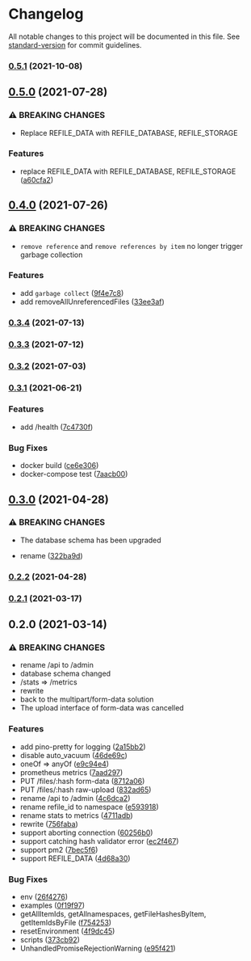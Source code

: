 # Changelog

All notable changes to this project will be documented in this file. See [standard-version](https://github.com/conventional-changelog/standard-version) for commit guidelines.

### [0.5.1](https://github.com/BlackGlory/refile/compare/v0.5.0...v0.5.1) (2021-10-08)

## [0.5.0](https://github.com/BlackGlory/refile/compare/v0.4.0...v0.5.0) (2021-07-28)


### ⚠ BREAKING CHANGES

* Replace REFILE_DATA with REFILE_DATABASE, REFILE_STORAGE

### Features

* replace REFILE_DATA with REFILE_DATABASE, REFILE_STORAGE ([a60cfa2](https://github.com/BlackGlory/refile/commit/a60cfa27b49afa09d25e744df4e236faf906c938))

## [0.4.0](https://github.com/BlackGlory/refile/compare/v0.3.4...v0.4.0) (2021-07-26)


### ⚠ BREAKING CHANGES

* `remove reference` and `remove references by item` no longer
trigger garbage collection

### Features

* add `garbage collect` ([9f4e7c8](https://github.com/BlackGlory/refile/commit/9f4e7c83af5ff130d0ca617d1e3dc389e8f86044))
* add removeAllUnreferencedFiles ([33ee3af](https://github.com/BlackGlory/refile/commit/33ee3af2db04f63a6dd00a1f22548ae13ac22793))

### [0.3.4](https://github.com/BlackGlory/refile/compare/v0.3.3...v0.3.4) (2021-07-13)

### [0.3.3](https://github.com/BlackGlory/refile/compare/v0.3.2...v0.3.3) (2021-07-12)

### [0.3.2](https://github.com/BlackGlory/refile/compare/v0.3.1...v0.3.2) (2021-07-03)

### [0.3.1](https://github.com/BlackGlory/refile/compare/v0.3.0...v0.3.1) (2021-06-21)


### Features

* add /health ([7c4730f](https://github.com/BlackGlory/refile/commit/7c4730f7172955f310522a7686a2bf3d95b3bb32))


### Bug Fixes

* docker build ([ce6e306](https://github.com/BlackGlory/refile/commit/ce6e3066ed2af76824bdcf92bda7ea0ca0cf3a2e))
* docker-compose test ([7aacb00](https://github.com/BlackGlory/refile/commit/7aacb00d8944ca0c63e6f8b1abe0856db7737057))

## [0.3.0](https://github.com/BlackGlory/refile/compare/v0.2.2...v0.3.0) (2021-04-28)


### ⚠ BREAKING CHANGES

* The database schema has been upgraded

* rename ([322ba9d](https://github.com/BlackGlory/refile/commit/322ba9d6857475b629c04f6df92ce5d502042801))

### [0.2.2](https://github.com/BlackGlory/refile/compare/v0.2.1...v0.2.2) (2021-04-28)

### [0.2.1](https://github.com/BlackGlory/refile/compare/v0.2.0...v0.2.1) (2021-03-17)

## 0.2.0 (2021-03-14)


### ⚠ BREAKING CHANGES

* rename /api to /admin
* database schema changed
* /stats => /metrics
* rewrite
* back to the multipart/form-data solution
* The upload interface of form-data was cancelled

### Features

* add pino-pretty for logging ([2a15bb2](https://github.com/BlackGlory/refile/commit/2a15bb29a7e19b8be7dd270f0d053a012f1dd73c))
* disable auto_vacuum ([46de69c](https://github.com/BlackGlory/refile/commit/46de69c2c249bc52403329836cb7b6d2bb19cbac))
* oneOf => anyOf ([e9c94e4](https://github.com/BlackGlory/refile/commit/e9c94e415f5e6f144bd626d26bcc5de9b5b8a573))
* prometheus metrics ([7aad297](https://github.com/BlackGlory/refile/commit/7aad297f6ed3a134495f568267a368202c4ae8c2))
* PUT /files/:hash form-data ([8712a06](https://github.com/BlackGlory/refile/commit/8712a0695cc02492edd861d5d4d50cc084a48992))
* PUT /files/:hash raw-upload ([832ad65](https://github.com/BlackGlory/refile/commit/832ad655429391bc5bb39a231e83d088f69cbd0b))
* rename /api to /admin ([4c6dca2](https://github.com/BlackGlory/refile/commit/4c6dca20943b985c34628e5390238da805af242c))
* rename refile_id to namespace ([e593918](https://github.com/BlackGlory/refile/commit/e5939182cce5f476eb50f6c0941fcf5eedc8aa8f))
* rename stats to metrics ([4711adb](https://github.com/BlackGlory/refile/commit/4711adb81c3f5a14e39afc49934e719d8c823c32))
* rewrite ([756faba](https://github.com/BlackGlory/refile/commit/756faba6203aba9fecf6f357222c3c75528f19da))
* support aborting connection ([60256b0](https://github.com/BlackGlory/refile/commit/60256b0a96616fb8ed6f759feb0be3128d689e4f))
* support catching hash validator error ([ec2f467](https://github.com/BlackGlory/refile/commit/ec2f4674fc337be39ea033faa3e06c20e024325f))
* support pm2 ([7bec5f6](https://github.com/BlackGlory/refile/commit/7bec5f6f272221c5814db5343ea8ce1843ea9f11))
* support REFILE_DATA ([4d68a30](https://github.com/BlackGlory/refile/commit/4d68a307447f9ae63a14bbbdf932f50f5473437c))


### Bug Fixes

* env ([26f4276](https://github.com/BlackGlory/refile/commit/26f42760c9441ef54485d00ce45cd4fc0d13c312))
* examples ([0f19f97](https://github.com/BlackGlory/refile/commit/0f19f97e9073602d5cdd1da62390ae236eb65ceb))
* getAllItemIds, getAllnamespaces, getFileHashesByItem, getItemIdsByFile ([f754253](https://github.com/BlackGlory/refile/commit/f75425300743d497baea4ba94f8d7f1503d727fd))
* resetEnvironment ([4f9dc45](https://github.com/BlackGlory/refile/commit/4f9dc45f573b5ff58d4997de757737b91af6d54e))
* scripts ([373cb92](https://github.com/BlackGlory/refile/commit/373cb925b5f4d69189704464ebd7b5d2c840419b))
* UnhandledPromiseRejectionWarning ([e95f421](https://github.com/BlackGlory/refile/commit/e95f421c15b928e0a14b9ab96d5891e2b9920c76))
